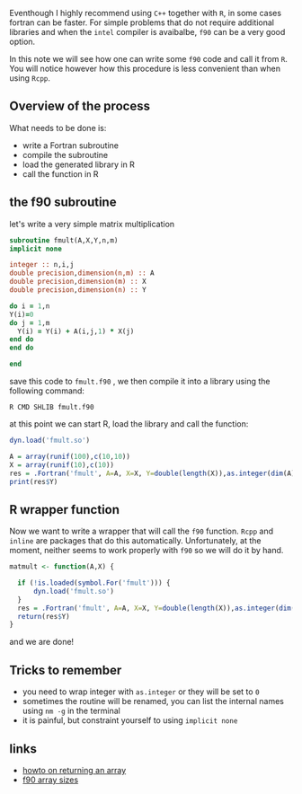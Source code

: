
Eventhough I highly recommend using `C++` together with `R`, in some cases fortran can be faster. For simple problems that do not require additional libraries and when the `intel` compiler is avaibalbe, `f90` can be a very good option.

In this note we will see how one can write some `f90` code and call it from `R`. You will notice however how this procedure is less convenient than when using `Rcpp`.


## Overview of the process

What needs to be done is:

 - write a Fortran subroutine
 - compile the subroutine
 - load the generated library in R
 - call the function in R

## the f90 subroutine

let's write a very simple matrix multiplication 

```f90
subroutine fmult(A,X,Y,n,m)
implicit none

integer :: n,i,j
double precision,dimension(n,m) :: A
double precision,dimension(m) :: X
double precision,dimension(n) :: Y

do i = 1,n
Y(i)=0
do j = 1,m
  Y(i) = Y(i) + A(i,j,1) * X(j) 
end do
end do

end
```

save this code to `fmult.f90` , we then compile it into a library using the following command:

    R CMD SHLIB fmult.f90

at this point we can start R, load the library and call the function:

```R
dyn.load('fmult.so')

A = array(runif(100),c(10,10))
X = array(runif(10),c(10))
res = .Fortran('fmult', A=A, X=X, Y=double(length(X)),as.integer(dim(A)[1]),as.integer(dim(A)[2]))
print(res$Y)
```  

## R wrapper function

Now we want to write a wrapper that will call the `f90` function. `Rcpp` and `inline` are packages that do this automatically. Unfortunately, at the moment, neither seems to work properly with `f90` so we will do it by hand.

```R
matmult <- function(A,X) {

  if (!is.loaded(symbol.For('fmult'))) {
      dyn.load('fmult.so')
  }  
  res = .Fortran('fmult', A=A, X=X, Y=double(length(X)),as.integer(dim(A)[1]),as.integer(dim(A)[2]))
  return(res$Y)
}
```
and we are done!

## Tricks to remember

 - you need to wrap integer with `as.integer` or they will be set to `0`
 - sometimes the routine will be renamed, you can list the internal names using `nm -g` in the terminal
 - it is painful, but constraint yourself to using `implicit none`

## links

 - [howto on returning an array](http://math.acadiau.ca/ACMMaC/howtos/Fortran_R.html)
 - [f90 array sizes](http://www.nsc.liu.se/~boein/f77to90/a3.html#section10)